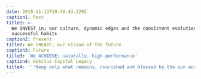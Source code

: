 ```yaml
---
date: 2018-11-13T10:50:43.229Z
caption1: Past
title1: >-
  We INVEST in; our culture, dynamic edges and the consistent evolution of our
  successful habits
caption2: Present
title2: We CREATE; our vision of the future
caption3: Future
title3: 'We ACHIEVE; naturally, high-performance'
caption4: Habitus Capital Legacy
title4: '''Keep only what remains, nourished and blessed by the sun and soils'''
---
```


